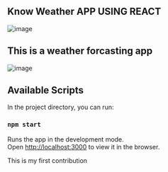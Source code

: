 ## Know Weather APP USING REACT
![image](https://user-images.githubusercontent.com/65569156/154502392-5e511d8c-d9e1-4c0f-8a8e-521f5cad3766.png)

## This is a weather forcasting app 
![image](https://user-images.githubusercontent.com/65569156/154502474-168fd637-4884-4fa1-a7e3-642b846ee4af.png)


## Available Scripts

In the project directory, you can run:

### `npm start`

Runs the app in the development mode.\
Open [http://localhost:3000](http://localhost:3000) to view it in the browser.

This is my first contribution
